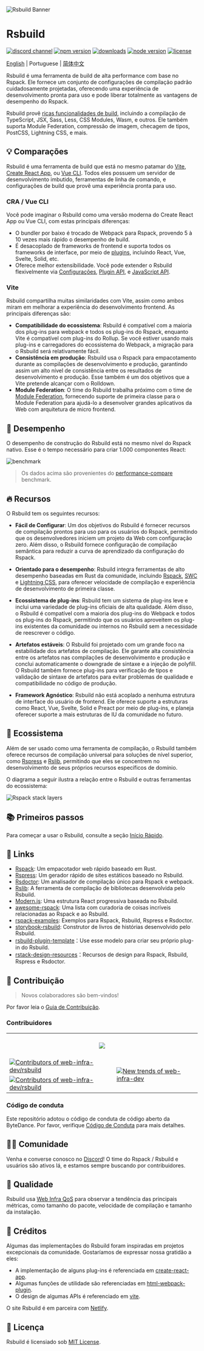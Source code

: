 <picture>
  <img alt="Rsbuild Banner" src="https://assets.rspack.dev/rsbuild/rsbuild-banner.png">
</picture>

# Rsbuild

<p>
  <a href="https://discord.gg/XsaKEEk4mW"><img src="https://img.shields.io/badge/chat-discord-blue?style=flat-square&logo=discord&colorA=564341&colorB=EDED91" alt="discord channel" /></a>
  <a href="https://npmjs.com/package/@rsbuild/core?activeTab=readme"><img src="https://img.shields.io/npm/v/@rsbuild/core?style=flat-square&colorA=564341&colorB=EDED91" alt="npm version" /></a>
  <a href="https://npmcharts.com/compare/@rsbuild/core?minimal=true"><img src="https://img.shields.io/npm/dm/@rsbuild/core.svg?style=flat-square&colorA=564341&colorB=EDED91" alt="downloads" /></a>
  <a href="https://nodejs.org/en/about/previous-releases"><img src="https://img.shields.io/node/v/@rsbuild/core.svg?style=flat-square&colorA=564341&colorB=EDED91" alt="node version"></a>
  <a href="https://github.com/web-infra-dev/rsbuild/blob/main/LICENSE"><img src="https://img.shields.io/badge/License-MIT-blue.svg?style=flat-square&colorA=564341&colorB=EDED91" alt="license" /></a>
</p>

[English](./README.md) | Portuguese | [简体中文](./README.zh-CN.md)

Rsbuild é uma ferramenta de build de alta performance com base no Rspack. Ele fornece um conjunto de configurações de compilação padrão cuidadosamente projetadas, oferecendo uma experiência de desenvolvimento pronta para uso e pode liberar totalmente as vantagens de desempenho do Rspack.

Rsbuild provê [ricas funcionalidades de build](https://rsbuild.dev/guide/start/features), incluindo a compilação de TypeScript, JSX, Sass, Less, CSS Modules, Wasm, e outros. Ele também suporta Module Federation, compressão de imagem, checagem de tipos, PostCSS, Lightning CSS, e mais.

## 💡 Comparações

Rsbuild é uma ferramenta de build que está no mesmo patamar do [Vite](https://vitejs.dev/), [Create React App](https://github.com/facebook/create-react-app), ou [Vue CLI](https://github.com/vuejs/vue-cli). Todos eles possuem um servidor de desenvolvimento imbutido, ferramentas de linha de comando, e configurações de build que provê uma experiência pronta para uso.

### CRA / Vue CLI

Você pode imaginar o Rsbuild como uma versão moderna do Create React App ou Vue CLI, com estas principais diferenças:

- O bundler por baixo é trocado de Webpack para Rspack, provendo 5 à 10 vezes mais rápido o desempenho de build.
- É desacoplado de frameworks de frontend e suporta todos os frameworks de interface, por meio de [plugins](https://rsbuild.dev/plugins/list/), incluíndo React, Vue, Svelte, Solid, etc.
- Oferece melhor extensibilidade. Você pode extender o Rsbuild flexivelmente via [Configurações](https://rsbuild.dev/config/), [Plugin API](https://rsbuild.dev/plugins/dev/), e [JavaScript API](https://rsbuild.dev/api/start/).

### Vite

Rsbuild compartilha muitas similaridades com Vite, assim como ambos miram em melhorar a experiência do desenvolvimento frontend. As principais diferenças são:

- **Compatibilidade do ecossistema**: Rsbuild é compatível com a maioria dos plug-ins para webpack e todos os plug-ins do Rspack, enquanto Vite é compatível com plug-ins do Rollup. Se você estiver usando mais plug-ins e carregadores do ecossistema do Webpack, a migração para o Rsbuild será relativamente fácil.
- **Consistência em produção**: Rsbuild usa o Rspack para empacotamento durante as compilações de desenvolvimento e produção, garantindo assim um alto nível de consistência entre os resultados de desenvolvimento e produção. Esse também é um dos objetivos que a Vite pretende alcançar com o Rolldown.
- **Module Federation**: O time do Rsbuild trabalha próximo com o time de [Module Federation](https://rsbuild.dev/guide/advanced/module-federation), fornecendo suporte de primeira classe para o Module Federation para ajudá-lo a desenvolver grandes aplicativos da Web com arquitetura de micro frontend.

## 🚀 Desempenho

O desempenho de construção do Rsbuild está no mesmo nível do Rspack nativo. Esse é o tempo necessário para criar 1.000 componentes React:

![benchmark](https://assets.rspack.dev/rsbuild/assets/benchmark-latest.jpeg)

> Os dados acima são provenientes do [performance-compare](https://github.com/rspack-contrib/performance-compare) benchmark.

## 🔥 Recursos

O Rsbuild tem os seguintes recursos:

- **Fácil de Configurar**: Um dos objetivos do Rsbuild é fornecer recursos de compilação prontos para uso para os usuários do Rspack, permitindo que os desenvolvedores iniciem um projeto da Web com configuração zero. Além disso, o Rsbuild fornece configuração de compilação semântica para reduzir a curva de aprendizado da configuração do Rspack.

- **Orientado para o desempenho**: Rsbuild integra ferramentas de alto desempenho baseadas em Rust da comunidade, incluindo [Rspack](https://rspack.dev), [SWC](https://swc.rs/) e [Lightning CSS](https://lightningcss.dev/), para oferecer velocidade de compilação e experiência de desenvolvimento de primeira classe.

- **Ecossistema de plug-ins**: Rsbuild tem um sistema de plug-ins leve e inclui uma variedade de plug-ins oficiais de alta qualidade. Além disso, o Rsbuild é compatível com a maioria dos plug-ins do Webpack e todos os plug-ins do Rspack, permitindo que os usuários aproveitem os plug-ins existentes da comunidade ou internos no Rsbuild sem a necessidade de reescrever o código.

- **Artefatos estáveis**: O Rsbuild foi projetado com um grande foco na estabilidade dos artefatos de compilação. Ele garante alta consistência entre os artefatos nas compilações de desenvolvimento e produção e conclui automaticamente o downgrade de sintaxe e a injeção de polyfill. O Rsbuild também fornece plug-ins para verificação de tipos e validação de sintaxe de artefatos para evitar problemas de qualidade e compatibilidade no código de produção.

- **Framework Agnóstico**: Rsbuild não está acoplado a nenhuma estrutura de interface do usuário de frontend. Ele oferece suporte a estruturas como React, Vue, Svelte, Solid e Preact por meio de plug-ins, e planeja oferecer suporte a mais estruturas de IU da comunidade no futuro.

## 🎯 Ecossistema

Além de ser usado como uma ferramenta de compilação, o Rsbuild também oferece recursos de compilação universal para soluções de nível superior, como [Rspress](https://github.com/web-infra-dev/rspress) e [Rslib](https://github.com/web-infra-dev/rslib), permitindo que eles se concentrem no desenvolvimento de seus próprios recursos específicos de domínio.

O diagrama a seguir ilustra a relação entre o Rsbuild e outras ferramentas do ecossistema:

![Rspack stack layers](https://assets.rspack.dev/rsbuild/assets/rspack-stack-layers.png)

## 📚 Primeiros passos

Para começar a usar o Rsbuild, consulte a seção [Início Rápido](https://rsbuild.dev/guide/start/quick-start).

## 🦀 Links

- [Rspack](https://github.com/web-infra-dev/rspack): Um empacotador web rápido baseado em Rust.
- [Rspress](https://github.com/web-infra-dev/rspress): Um gerador rápido de sites estáticos baseado no Rsbuild.
- [Rsdoctor](https://github.com/web-infra-dev/rsdoctor): Um analisador de compilação único para Rspack e webpack.
- [Rslib](https://github.com/web-infra-dev/rslib): A ferramenta de compilação de bibliotecas desenvolvida pelo Rsbuild.
- [Modern.js](https://github.com/web-infra-dev/modern.js): Uma estrutura React progressiva baseada no Rsbuild.
- [awesome-rspack](https://github.com/web-infra-dev/awesome-rspack): Uma lista com curadoria de coisas incríveis relacionadas ao Rspack e ao Rsbuild.
- [rspack-examples](https://github.com/rspack-contrib/rspack-examples): Exemplos para Rspack, Rsbuild, Rspress e Rsdoctor.
- [storybook-rsbuild](https://github.com/rspack-contrib/storybook-rsbuild): Construtor de livros de histórias desenvolvido pelo Rsbuild.
- [rsbuild-plugin-template](https://github.com/rspack-contrib/rsbuild-plugin-template)：Use esse modelo para criar seu próprio plug-in do Rsbuild.
- [rstack-design-resources](https://github.com/rspack-contrib/rstack-design-resources)：Recursos de design para Rspack, Rsbuild, Rspress e Rsdoctor.

## 🤝 Contribuição

> Novos colaboradores são bem-vindos!

Por favor leia o [Guia de Contribuição](https://github.com/web-infra-dev/rsbuild/blob/main/CONTRIBUTING.md).

### Contribuidores

<a href="https://github.com/web-infra-dev/rsbuild/graphs/contributors" target="_blank">
  <table>
    <tr>
      <th colspan="2">
        <br/>
        <img src="https://contrib.rocks/image?repo=web-infra-dev/rsbuild&columns=16&max=96"><br/><br/>
      </th>
    </tr>
    <tr>
      <td>
        <picture>
          <source 
            media="(prefers-color-scheme: dark)" 
            srcset="https://next.ossinsight.io/widgets/official/compose-org-active-contributors/thumbnail.png?activity=active&period=past_90_days&owner_id=87694465&repo_ids=701750420&image_size=2x3&color_scheme=dark"
          />
          <img 
            alt="Contributors of web-infra-dev/rsbuild" 
            src="https://next.ossinsight.io/widgets/official/compose-org-active-contributors/thumbnail.png?activity=active&period=past_90_days&owner_id=87694465&repo_ids=701750420&image_size=2x3&color_scheme=light"
          />
        </picture>
      </td>
      <td rowspan="2">
        <picture>
          <source media="(prefers-color-scheme: dark)" srcset="https://next.ossinsight.io/widgets/official/compose-org-participants-growth/thumbnail.png?activity=new&period=past_90_days&owner_id=87694465&repo_ids=701750420&image_size=4x7&color_scheme=dark">
          <img alt="New trends of web-infra-dev" src="https://next.ossinsight.io/widgets/official/compose-org-participants-growth/thumbnail.png?activity=new&period=past_90_days&owner_id=87694465&repo_ids=701750420&image_size=4x7&color_scheme=light">
        </picture>
      </td>
    </tr>
    <tr>
      <td>
        <picture>
          <source 
            media="(prefers-color-scheme: dark)" 
            srcset="https://next.ossinsight.io/widgets/official/compose-org-active-contributors/thumbnail.png?activity=new&period=past_90_days&owner_id=87694465&repo_ids=701750420&image_size=2x3&color_scheme=dark"
          />
          <img 
            alt="Contributors of web-infra-dev/rsbuild" 
            src="https://next.ossinsight.io/widgets/official/compose-org-active-contributors/thumbnail.png?activity=new&period=past_90_days&owner_id=87694465&repo_ids=701750420&image_size=2x3&color_scheme=light"
          />
        </picture>
      </td>
    </tr>
  </table>
</a>

### Código de conduta

Este repositório adotou o código de conduta de código aberto da ByteDance. Por favor, verifique [Código de Conduta](./CODE_OF_CONDUCT.md) para mais detalhes.

## 🧑‍💻 Comunidade

Venha e converse conosco no [Discord](https://discord.gg/XsaKEEk4mW)! O time do Rspack / Rsbuild e usuários são ativos lá, e estamos sempre buscando por contribuidores.

## 🌟 Qualidade

Rsbuild usa [Web Infra QoS](https://web-infra-qos.netlify.app?product=rsbuild&metrics=bundle-size) para observar a tendência das principais métricas, como tamanho do pacote, velocidade de compilação e tamanho da instalação.

## 🙏 Créditos

Algumas das implementações do Rsbuild foram inspiradas em projetos excepcionais da comunidade. Gostaríamos de expressar nossa gratidão a eles:

- A implementação de alguns plug-ins é referenciada em [create-react-app](https://github.com/facebook/create-react-app).
- Algumas funções de utilidade são referenciadas em [html-webpack-plugin](https://github.com/jantimon/html-webpack-plugin).
- O design de algumas APIs é referenciado em [vite](https://github.com/vitejs/vite).

O site Rsbuild é em parceira com [Netlify](https://www.netlify.com/).

## 📖 Licença

Rsbuild é licensiado sob [MIT License](https://github.com/web-infra-dev/rsbuild/blob/main/LICENSE).
